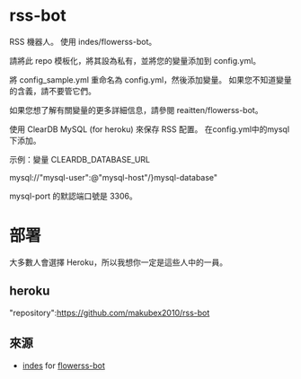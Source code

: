 # rss-bot
RSS 機器人。 使用 indes/flowerss-bot。

請將此 repo 模板化，將其設為私有，並將您的變量添加到 config.yml。

將 config_sample.yml 重命名為 config.yml，然後添加變量。 如果您不知道變量的含義，請不要管它們。

如果您想了解有關變量的更多詳細信息，請參閱 reaitten/flowerss-bot。

使用 ClearDB MySQL (for heroku) 來保存 RSS 配置。 在config.yml中的mysql下添加。

示例：變量 CLEARDB_DATABASE_URL

mysql://"mysql-user":<mysql-password>@"mysql-host"/}mysql-database"

mysql-port 的默認端口號是 3306。

# 部署
大多數人會選擇 Heroku，所以我想你一定是這些人中的一員。

## heroku
"repository":https://github.com/makubex2010/rss-bot

## 來源
- [indes](https://github.com/indes) for [flowerss-bot](https://github.com/indes/flowerss-bot)
